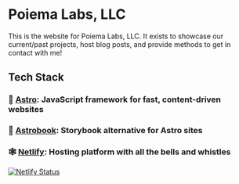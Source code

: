 # Poiema Labs, LLC

This is the website for Poiema Labs, LLC. It exists to showcase our current/past projects, host blog posts, and provide methods to get in contact with me!

## Tech Stack

### 🚀 [Astro](https://astro.build/): JavaScript framework for fast, content-driven websites

### 📕 [Astrobook](http://github.com/ocavue/astrobook/): Storybook alternative for Astro sites

### 🕸️ [Netlify](https://www.netlify.com/): Hosting platform with all the bells and whistles

[![Netlify Status](https://api.netlify.com/api/v1/badges/0e1d82f1-1304-430d-b509-540b857f537c/deploy-status)](https://app.netlify.com/projects/poiemalabs/deploys)
